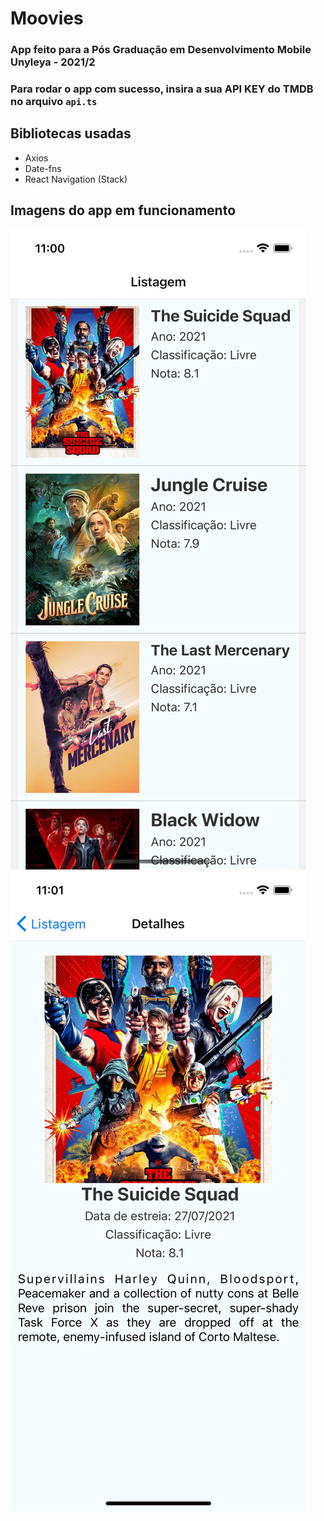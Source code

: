 # Moovies

### App feito para a Pós Graduação em Desenvolvimento Mobile Unyleya - 2021/2

### Para rodar o app com sucesso, insira a sua API KEY do TMDB no arquivo `api.ts`

## Bibliotecas usadas

- Axios
- Date-fns
- React Navigation (Stack)

## Imagens do app em funcionamento

![](screenshots/01.png)
![](screenshots/02.png)
